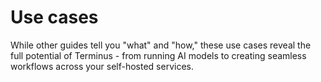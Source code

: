 # Use cases
While other guides tell you "what" and "how," these use cases reveal the full potential of Terminus - from running AI models to creating seamless workflows across your self-hosted services.

<FilterableList :items="[
  { title: 'Stable Diffusion', link: './stable-diffusion', tags: ['ai'] },
  { title: 'ComfyUI', link: './comfyui', tags: ['ai'] },
  { title: 'Open WebUI', link: './openwebui', tags: ['ai'] },
  { title: 'Perplexica', link: './perplexica', tags: ['ai']},
  { title: 'Dify', link: './dify', tags: ['ai']},
  { title: 'Hubble', link: 'https://jointerminus.medium.com/running-farcaster-hubble-on-your-home-cloud-with-terminus-756f982c82dd', tags: ['social network']},
  { title: 'Use ComfyUI in Krita', link: './comfyui-for-krita', tags: ['ai']},
  { title: 'Stream media library', link: './stream-media', tags: ['entertainment']},
]" 
/>